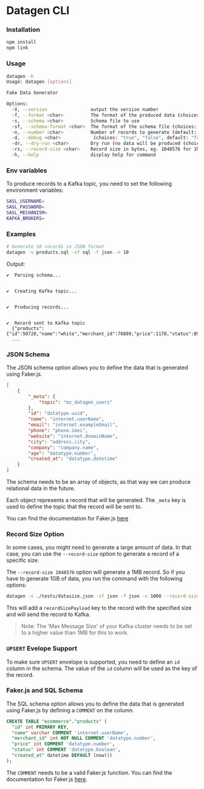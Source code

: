 # Datagen CLI

### Installation

```bash
npm install
npm link
```

### Usage

```bash
datagen -h
Usage: datagen [options]

Fake Data Generator

Options:
  -V, --version                output the version number
  -f, --format <char>          The format of the produced data (choices: "json", "avro", default: "json")
  -s, --schema <char>          Schema file to use
  -sf, --schema-format <char>  The format of the schema file (choices: "json", "avro", "sql", default: "sql")
  -n, --number <char>          Number of records to generate (default: "10")
  -d, --debug <char>            (choices: "true", "false", default: "false")
  -dr, --dry-run <char>        Dry run (no data will be produced (choices: "true", "false", default: "false")
  -rs, --record-size <char>    Record size in bytes, eg. 1048576 for 1MB
  -h, --help                   display help for command
```

### Env variables

To produce records to a Kafka topic, you need to set the following environment variables:

```bash
SASL_USERNAME=
SASL_PASSWORD=
SASL_MECHANISM=
KAFKA_BROKERS=
```

### Examples

```bash
# Generate 10 records in JSON format
datagen -s products.sql -sf sql -f json -n 10
```

Output:

```
✔  Parsing schema...


✔  Creating Kafka topic...


✔  Producing records...


✔  Record sent to Kafka topic
  {"products":{"id":50720,"name":"white","merchant_id":76809,"price":1170,"status":89517,"created_at":"upset"}}
  ...
```

### JSON Schema

The JSON schema option allows you to define the data that is generated using Faker.js.

```json
[
    {
        "_meta": {
            "topic": "mz_datagen_users"
        },
        "id": "datatype.uuid",
        "name": "internet.userName",
        "email": "internet.exampleEmail",
        "phone": "phone.imei",
        "website": "internet.domainName",
        "city": "address.city",
        "company": "company.name",
        "age": "datatype.number",
        "created_at": "datatype.datetime"
    }
]
```

The schema needs to be an array of objects, as that way we can produce relational data in the future.

Each object represents a record that will be generated. The `_meta` key is used to define the topic that the record will be sent to.

You can find the documentation for Faker.js [here](https://fakerjs.dev/api/)

### Record Size Option

In some cases, you might need to generate a large amount of data. In that case, you can use the `--record-size` option to generate a record of a specific size.

The `--record-size 1048576` option will generate a 1MB record. So if you have to generate 1GB of data, you run the command with the following options:

```bash
datagen -s ./tests/datasize.json -sf json -f json -n 1000 --record-size 1048576
```

This will add a `recordSizePayload` key to the record with the specified size and will send the record to Kafka.

> Note: The 'Max Message Size' of your Kafka cluster needs to be set to a higher value than 1MB for this to work.

### `UPSERT` Evelope Support

To make sure `UPSERT` envelope is supported, you need to define an `id` column in the schema.
The value of the `id` column will be used as the key of the record.

### Faker.js and SQL Schema

The SQL schema option allows you to define the data that is generated using Faker.js by defining a `COMMENT` on the column.

```sql
CREATE TABLE "ecommerce"."products" (
  "id" int PRIMARY KEY,
  "name" varchar COMMENT 'internet.userName',
  "merchant_id" int NOT NULL COMMENT 'datatype.number',
  "price" int COMMENT 'datatype.number',
  "status" int COMMENT 'datatype.boolean',
  "created_at" datetime DEFAULT (now())
);
```

The `COMMENT` needs to be a valid Faker.js function. You can find the documentation for Faker.js [here](https://fakerjs.dev/api/).
